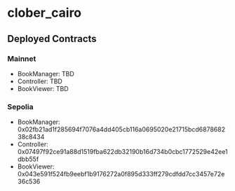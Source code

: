 # clober_cairo


## Deployed Contracts

### Mainnet
- BookManager: TBD
- Controller: TBD
- BookViewer: TBD

### Sepolia
- BookManager: 0x02fb21ad1f285694f7076a4dd405cb116a0695020e21715bcd687868238c8434
- Controller: 0x07497f92ce91a88d1519fba622db32190b16d734b0cbc1772529e42ee1dbb55f
- BookViewer: 0x043e591f524fb9eebf1b9176272a0f895d333ff279cdfdd7cc3457e72e36c536
